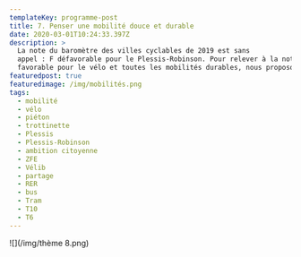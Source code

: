 ```yaml
---
templateKey: programme-post
title: 7. Penser une mobilité douce et durable
date: 2020-03-01T10:24:33.397Z
description: >
  La note du baromètre des villes cyclables de 2019 est sans                  
  appel : F défavorable pour le Plessis-Robinson. Pour relever à la note B
  favorable pour le vélo et toutes les mobilités durables, nous proposons :
featuredpost: true
featuredimage: /img/mobilités.png
tags:
  - mobilité
  - vélo
  - piéton
  - trottinette
  - Plessis
  - Plessis-Robinson
  - ambition citoyenne
  - ZFE
  - Vélib
  - partage
  - RER
  - bus
  - Tram
  - T10
  - T6
---
```

![](/img/thème 8.png)
